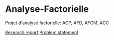 # Analyse-Factorielle

Projet d'analyse factorielle: ACP, AFD, AFCM, ACC

[Research report](https://github.com/satacroteam/Analyse-Factorielle/blob/master/Projet_Analyse_Factorielle.pdf)
[Problem statement](https://github.com/satacroteam/Analyse-Factorielle/blob/master/Enonce.pdf)
